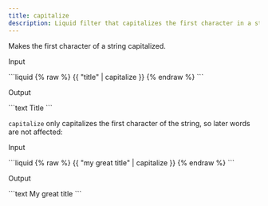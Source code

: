 ```yaml
---
title: capitalize
description: Liquid filter that capitalizes the first character in a string.
---
```


Makes the first character of a string capitalized.

<p class="code-label">Input</p>
```liquid
{% raw %}
{{ "title" | capitalize }}
{% endraw %}
```

<p class="code-label">Output</p>
```text
Title
```

`capitalize` only capitalizes the first character of the string, so later words are not affected:

 <p class="code-label">Input</p>
```liquid
{% raw %}
{{ "my great title" | capitalize }}
{% endraw %}
```

<p class="code-label">Output</p>
```text
My great title
```
